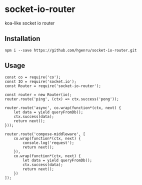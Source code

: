 # socket-io-router
koa-like socket io router

## Installation
    npm i --save https://github.com/hgenru/socket-io-router.git

## Usage

    const co = require('co');
    const IO = require('socket.io');
    const Router = require('socket-io-router');

    const router = new Router(io);
    router.route('ping', (ctx) => ctx.success('pong'));

    router.route('async', co.wrap(function*(ctx, next) {
        let data = yield queryFromDb();
        ctx.success(data);
        return next();
    }));

    router.route('compose-middleware', [
        co.wrap(function*(ctx, next) {
            console.log('request');
            return next();
        }),
        co.wrap(function*(ctx, next) {
            let data = yield queryFromDb();
            ctx.success(data);
            return next();
        })
    ]);
